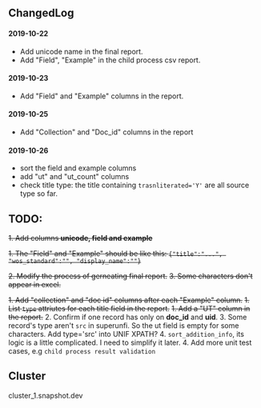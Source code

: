 ## ChangedLog
#### 2019-10-22
* Add unicode name in the final report.
* Add "Field", "Example" in the  child process csv report.

#### 2019-10-23
* Add "Field" and "Example" columns in the report.

#### 2019-10-25
* Add "Collection" and "Doc_id" columns in the report

#### 2019-10-26
* sort the field and example columns
* add "ut" and "ut_count" columns
* check title type: the title containing `trasnliterated='Y'` are all source type so far.

## TODO:
~~1. Add columns **unicode, field and example**~~

~~1. The "Field" and "Example" should be like this: `{"title":"...", "wos_standard":"", "display_name":""}`~~

~~2. Modify the process of gerneating final report.~~
~~3. Some characters don't appear in excel.~~

~~1. Add "collection" and "doc id" columns after each "Example" column.~~
~~1. List `type` attriutes for each title field in the report.~~
~~1. Add a "UT" column in the report.~~ 
2. Confirm if one record has only on **doc_id** and **uid**.
3. Some record's type aren't `src` in superunfi. So the ut field is empty for some characters. Add type='src' into UNIF XPATH?
4. `sort_addition_info`, its logic is a little complicated. I need to simplify it later.
4. Add more unit test cases, e.g `child process result validation`

## Cluster
cluster_1.snapshot.dev
